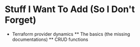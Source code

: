 # Stuff I Want To Add (So I Don't Forget)

* Terraform provider dynamics
** The basics (the missing documentations)
** CRUD functions

